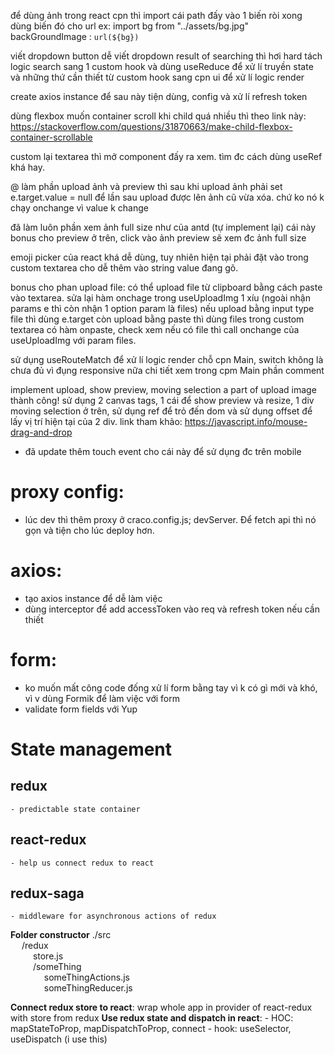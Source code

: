 để dùng ảnh trong react cpn thì import cái path đấy vào 1 biến ròi xong dùng biến đó cho url 
ex: import bg from "../assets/bg.jpg"
    backGroundImage : `url(${bg})`

viết dropdown button dễ
viết dropdown result of searching thì hơi hard
    tách logic search sang 1 custom hook và dùng useReduce để xử lí
    truyền state và những thứ cần thiết từ custom hook sang cpn ui để xử lí logic render

create axios instance để sau này tiện dùng, config và xử lí refresh token

dùng flexbox muốn container scroll khi child quá nhiều thì theo link này: https://stackoverflow.com/questions/31870663/make-child-flexbox-container-scrollable

custom lại textarea thì mở component đấy ra xem. tìm đc cách dùng useRef khá hay.

@ làm phần upload ảnh và preview thì sau khi upload ảnh phải set e.target.value = null để lần sau upload được lên ảnh cũ vừa xóa. chứ ko nó k chạy onchange vì value k change 

đã làm luôn phần xem ảnh full size như của antd (tự implement lại) cái này bonus cho preview ở trên, click vào ảnh preview sẽ xem đc ảnh full size

emoji picker của react khá dễ dùng, tuy nhiên hiện tại phải đặt vào trong custom textarea cho dễ thêm vào string value đang gõ.

bonus cho phan upload file: có thể upload file từ clipboard bằng cách paste vào textarea. sửa lại hàm onchage trong useUploadImg 1 xíu (ngoài nhận params e thì còn nhận 1 option param là files) nếu upload bằng input type file thì dùng e.target còn upload bằng paste thì dùng files
    trong custom textarea có hàm onpaste, check xem nếu có file thì call onchange của useUploadImg với param files.


sử dụng useRouteMatch để xử lí logic render chỗ cpn Main, switch không là chưa đủ vì đụng responsive nữa
chi tiết xem trong cpm Main phần comment


implement upload, show preview, moving selection a part of upload image thành công! sử dụng 2 canvas tags, 1 cái để show preview và resize, 1 div moving selection ở trên, sử dụng ref để trỏ đến dom và sử dụng offset để lấy vị trí hiện tại của 2 div. link tham khảo: https://javascript.info/mouse-drag-and-drop
- đã update thêm touch event cho cái này để sử dụng đc trên mobile


# proxy config:
-   lúc dev thì thêm proxy ở craco.config.js; devServer. Để fetch api thì nó gọn và tiện cho lúc deploy hơn.

# axios:
- tạo axios instance để dễ làm việc
- dùng interceptor để add accessToken vào req và refresh token nếu cần thiết

# form:
- ko muốn mất công code đống xử lí form bằng tay vì k có gì mới và khó, vì v dùng Formik để làm việc với form
- validate form fields với Yup

# State management
## redux
    - predictable state container
## react-redux
    - help us connect redux to react
## redux-saga
    - middleware for asynchronous actions of redux

**Folder constructor**
    ./src <br/>
    &emsp; /redux <br/>
    &emsp; &emsp; store.js <br>
    &emsp; &emsp; /someThing <br>
    &emsp; &emsp; &emsp; someThingActions.js <br>
    &emsp; &emsp; &emsp; someThingReducer.js <br>

**Connect redux store to react**: wrap whole app in provider of react-redux with store from redux
**Use redux state and dispatch in react**: 
    - HOC: mapStateToProp, mapDispatchToProp, connect
    - hook: useSelector, useDispatch (i use this)